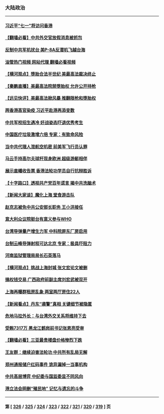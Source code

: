 ### 大陆政治
---
#### [习近平“七一”将访问香港](../../pages/ncid277/n13767057.md?06251245) 
#### [【翻墙必看】中共外交官放假消息被抓包](../../pages/ncid277/n13767092.md?06251245) 
#### [反制中共军机扰台 美P-8A反潜机飞越台海](../../pages/ncid277/n13766803.md?06251245) 
#### [油管热门视频 网站代理 翻墙必看视频](http://209.222.30.114:81/youtube.html?06251245)
#### [【横河观点】堕胎合法半世纪 美最高法裁决终止](../../pages/ncid277/n13766985.md?06251245) 
#### [【秦鹏直播】美最高法院禁堕胎权 允许公开持枪](../../pages/ncid277/n13766980.md?06251245) 
#### [【远见快评】美最高法掀风暴 推翻限枪和堕胎权](../../pages/ncid277/n13766978.md?06251245) 
#### [两香港高官染疫 习近平赴港再添变数](../../pages/ncid277/n13766944.md?06251245) 
#### [中共军校招生遇冷 好战姿态吓退优秀考生](../../pages/ncid277/n13766945.md?06251245) 
#### [中国医疗垃圾激增六倍 专家：有致命风险](../../pages/ncid277/n13766916.md?06251245) 
#### [当中共代理人泄航空机密 前美军飞行员认罪](../../pages/ncid277/n13766866.md?06251245) 
#### [马云手持高尔夫球杆现身欧洲 超级游艇相伴](../../pages/ncid277/n13766536.md?06251245) 
#### [展示直幡收告票 香港法轮功学员自行抗辩胜诉](../../pages/ncid277/n13766813.md?06251245) 
#### [【十字路口】透视共产党百年谎言 揭中共洗脑术](../../pages/ncid277/n13766701.md?06251245) 
#### [【新闻大家谈】魔化上海 堂食游击队](../../pages/ncid277/n13766703.md?06251245) 
#### [赵克志被免中共公安部长职务 王小洪接任](../../pages/ncid277/n13766655.md?06251245) 
#### [意大利众议院挺台有意义参与WHO](../../pages/ncid277/n13766667.md?06251245) 
#### [台湾导弹量产增生力军 中科院屏东厂房启用](../../pages/ncid277/n13766607.md?06251245) 
#### [台制云峰导弹射程可达北京 专家：极具吓阻力](../../pages/ncid277/n13766539.md?06251245) 
#### [河南监狱管理局局长石英落马](../../pages/ncid277/n13766598.md?06251245) 
#### [【横河观点】挑战上海封城 张文宏论文被删](../../pages/ncid277/n13766249.md?06251245) 
#### [搞权钱交易 广西政府前副主席刘宏武被双开](../../pages/ncid277/n13766504.md?06251245) 
#### [上海再曝群租房乱象 两室两厅房住22人](../../pages/ncid277/n13766431.md?06251245) 
#### [【新闻看点】丹东“袭警”真相 关键细节被隐匿](../../pages/ncid277/n13766190.md?06251245) 
#### [危地马拉外长：与台湾外交关系将维持下去](../../pages/ncid277/n13766398.md?06251245) 
#### [受贿7317万 黑龙江鹤岗前书记张恩亮受审](../../pages/ncid277/n13766344.md?06251245) 
#### [【翻墙必看】三亚最贵楼盘价格惨烈下跌](../../pages/ncid277/n13766339.md?06251245) 
#### [王友群：继续迫害法轮功 中共所有乱局无解](../../pages/ncid277/n13766412.md?06251245) 
#### [郑州通报储户红码事件 诡异漏掉一当事机构](../../pages/ncid277/n13766246.md?06251245) 
#### [中共高层博弈 中纪委与国监委显不同风向](../../pages/ncid277/n13766396.md?06251245) 
#### [港立法会网删“殖民地” 记忆与遗忘的斗争](../../pages/ncid277/n13766371.md?06251245) 

---
#### 第 [ [326](./326.md?06251245) / [325](./325.md?06251245) / [324](./324.md?06251245) / [323](./323.md?06251245) / [322](./322.md?06251245) / [321](./321.md?06251245) / [320](./320.md?06251245) / [319](./319.md?06251245) ] 页
